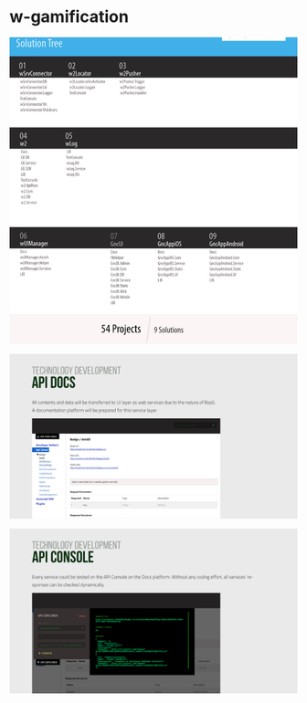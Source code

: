 # w-gamification

![ScreenShot](https://github.com/burakucakan/w-gamification/blob/master/SolutionTree.png)

![ScreenShot](https://github.com/burakucakan/w-gamification/blob/master/ApiDoc.png)

![ScreenShot](https://github.com/burakucakan/w-gamification/blob/master/ApiConsole.png)